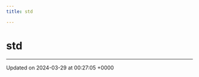 ```yaml
---
title: std

---
```


# std








-------------------------------

Updated on 2024-03-29 at 00:27:05 +0000